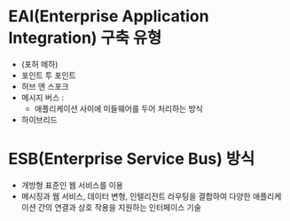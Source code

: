 # EAI(Enterprise Application Integration) 구축 유형
* (포허 메하)
* 포인트 투 포인트
* 허브 앤 스포크
* 메시지 버스 :
  * 애플리케이션 사이에 미들웨어를 두어 처리하는 방식
* 하이브리드

# ESB(Enterprise Service Bus) 방식 
* 개방형 표준인 웹 서비스를 이용 
* 메시징과 웹 서비스, 데이터 변형, 인텔리전트 라우팅을 결합하여 다양한 애플리케이션 간의 연결과 상호 작용을 지원하는 인터페이스 기술



